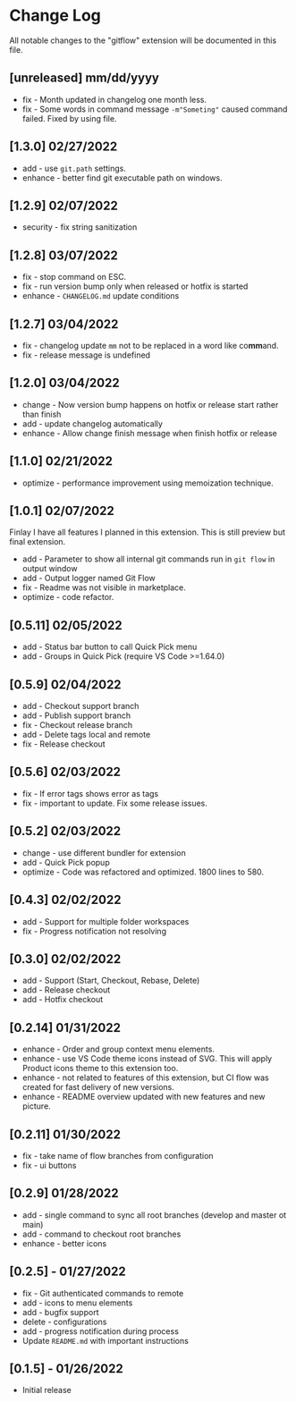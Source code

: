# Change Log

All notable changes to the "gitflow" extension will be documented in this file.

## [unreleased] mm/dd/yyyy

- fix - Month updated in changelog one month less.
- fix - Some words in command message `-m"Someting"` caused command failed. Fixed by using file.

## [1.3.0] 02/27/2022

- add - use `git.path` settings.
- enhance - better find git executable path on windows.

## [1.2.9] 02/07/2022

- security - fix string sanitization

## [1.2.8] 03/07/2022

- fix - stop command on ESC.
- fix - run version bump only when released or hotfix is started
- enhance - `CHANGELOG.md` update conditions

## [1.2.7] 03/04/2022

- fix -  changelog update `mm` not to be replaced in a word like co**mm**and.
- fix - release message is undefined

## [1.2.0] 03/04/2022

- change - Now version bump happens on hotfix or release start rather than finish
- add - update changelog automatically
- enhance - Allow change finish message when finish hotfix or release

## [1.1.0] 02/21/2022

- optimize - performance improvement using memoization technique.

## [1.0.1] 02/07/2022

Finlay I have all features I planned in this extension. This is still preview but final extension.

- add - Parameter to show all internal git commands run in `git flow` in output window
- add - Output logger named Git Flow
- fix - Readme was not visible in marketplace.
- optimize - code refactor.

## [0.5.11] 02/05/2022

- add - Status bar button to call Quick Pick menu
- add - Groups in Quick Pick (require VS Code >=1.64.0)

## [0.5.9] 02/04/2022

- add - Checkout support branch
- add - Publish support branch
- fix - Checkout release branch
- add - Delete tags local and remote
- fix - Release checkout

## [0.5.6] 02/03/2022

- fix - If error tags shows error as tags
- fix - important to update. Fix some release issues.

## [0.5.2] 02/03/2022

- change - use different bundler for extension
- add - Quick Pick popup
- optimize - Code was refactored and optimized. 1800 lines to 580.

## [0.4.3] 02/02/2022

- add - Support for multiple folder workspaces
- fix - Progress notification not resolving

## [0.3.0] 02/02/2022

- add - Support (Start, Checkout, Rebase, Delete)
- add - Release checkout
- add - Hotfix checkout

## [0.2.14] 01/31/2022

- enhance - Order and group context menu elements.
- enhance -  use VS Code theme icons instead of SVG. This will apply Product icons theme to this extension too.
- enhance - not related to features of this extension, but CI flow was created for fast delivery of new versions.
- enhance - README overview updated with new features and new picture.

## [0.2.11] 01/30/2022

- fix - take name of flow branches from configuration
- fix - ui buttons

## [0.2.9] 01/28/2022

- add - single command to sync all root branches (develop and master ot main)
- add - command to checkout root branches
- enhance - better icons

## [0.2.5] - 01/27/2022

- fix - Git authenticated commands to remote
- add - icons to menu elements
- add - bugfix support
- delete - configurations
- add - progress notification during process
- Update `README.md` with important instructions

## [0.1.5] - 01/26/2022

- Initial release
